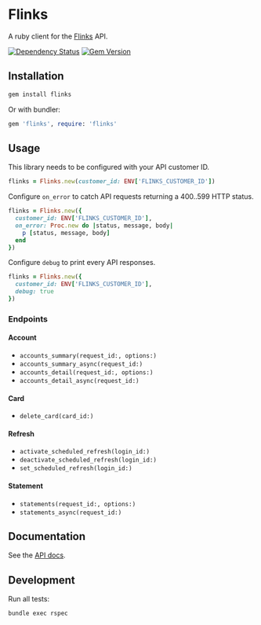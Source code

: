 # Flinks

A ruby client for the [Flinks](https://flinks.io) API.

[![Dependency Status](https://gemnasium.com/badges/github.com/phildionne/flinks.svg)](https://gemnasium.com/github.com/phildionne/flinks)
[![Gem Version](https://badge.fury.io/rb/flinks.svg)](https://badge.fury.io/rb/flinks)

## Installation

```bash
gem install flinks
```

Or with bundler:

```ruby
gem 'flinks', require: 'flinks'
```

## Usage

This library needs to be configured with your API customer ID.

```ruby
flinks = Flinks.new(customer_id: ENV['FLINKS_CUSTOMER_ID'])
```

Configure `on_error` to catch API requests returning a 400..599 HTTP status.

```ruby
flinks = Flinks.new({
  customer_id: ENV['FLINKS_CUSTOMER_ID'],
  on_error: Proc.new do |status, message, body|
    p [status, message, body]
  end
})
```

Configure `debug` to print every API responses.

```ruby
flinks = Flinks.new({
  customer_id: ENV['FLINKS_CUSTOMER_ID'],
  debug: true
})
```

### Endpoints

#### Account

- `accounts_summary(request_id:, options:)`
- `accounts_summary_async(request_id:)`
- `accounts_detail(request_id:, options:)`
- `accounts_detail_async(request_id:)`

#### Card

- `delete_card(card_id:)`

#### Refresh

- `activate_scheduled_refresh(login_id:)`
- `deactivate_scheduled_refresh(login_id:)`
- `set_scheduled_refresh(login_id:)`

#### Statement

- `statements(request_id:, options:)`
- `statements_async(request_id:)`

## Documentation

See the [API docs](https://sandbox-api.flinks.io).

## Development

Run all tests:

```bash
bundle exec rspec
```
